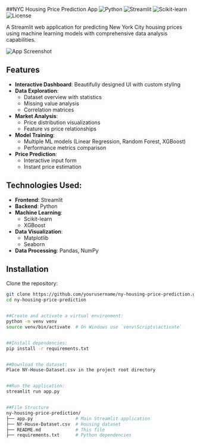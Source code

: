 ##NYC Housing Price Prediction App
![Python](https://img.shields.io/badge/Python-3.8%2B-blue)
![Streamlit](https://img.shields.io/badge/Streamlit-1.22.0-red)
![Scikit-learn](https://img.shields.io/badge/Scikit--learn-1.2.2-orange)
![License](https://img.shields.io/badge/License-MIT-green)

A Streamlit web application for predicting New York City housing prices using machine learning models with comprehensive data analysis capabilities.

![App Screenshot](https://via.placeholder.com/800x500?text=NYC+Housing+Price+Prediction+App)


## Features 
- **Interactive Dashboard**: Beautifully designed UI with custom styling
- **Data Exploration**: 
  - Dataset overview with statistics
  - Missing value analysis
  - Correlation matrices
- **Market Analysis**:
  - Price distribution visualizations
  - Feature vs price relationships
- **Model Training**:
  - Multiple ML models (Linear Regression, Random Forest, XGBoost)
  - Performance metrics comparison
- **Price Prediction**:
  - Interactive input form
  - Instant price estimation


## Technologies Used:
- **Frontend**: Streamlit
- **Backend**: Python
- **Machine Learning**:
  - Scikit-learn
  - XGBoost
- **Data Visualization**:
  - Matplotlib
  - Seaborn
- **Data Processing**: Pandas, NumPy

## Installation 
Clone the repository:
   ```bash
   git clone https://github.com/yourusername/ny-housing-price-prediction.git
   cd ny-housing-price-prediction


##Create and activate a virtual environment:
python -m venv venv
source venv/bin/activate  # On Windows use `venv\Scripts\activate`


##Install dependencies:
pip install -r requirements.txt


##Download the dataset:
Place NY-House-Dataset.csv in the project root directory


##Run the application:
streamlit run app.py


##File Structure 
ny-housing-price-prediction/
├── app.py                # Main Streamlit application
├── NY-House-Dataset.csv  # Housing dataset 
├── README.md             # This file
├── requirements.txt      # Python dependencies             
